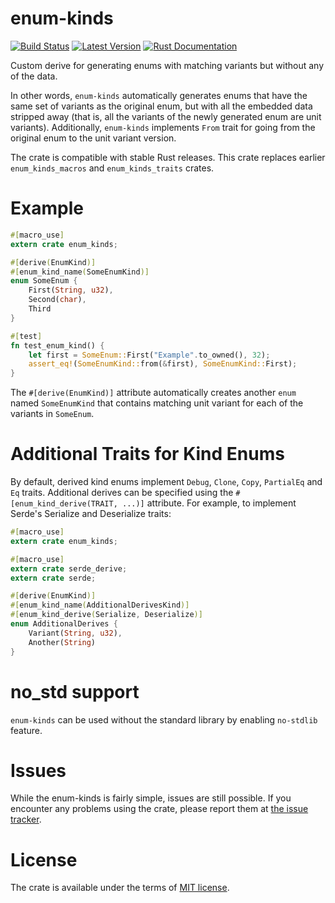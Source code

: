 # enum-kinds

[![Build Status](https://api.travis-ci.org/Soft/enum-kinds.svg?branch=master)](https://travis-ci.org/Soft/enum-kinds)
[![Latest Version](https://img.shields.io/crates/v/enum-kinds.svg)](https://crates.io/crates/enum-kinds)
[![Rust Documentation](https://img.shields.io/badge/api-rustdoc-blue.svg)](https://docs.rs/enum-kinds)

Custom derive for generating enums with matching variants but without any of
the data.

In other words, `enum-kinds` automatically generates enums that have the
same set of variants as the original enum, but with all the embedded data
stripped away (that is, all the variants of the newly generated enum are
unit variants). Additionally, `enum-kinds` implements `From` trait for going
from the original enum to the unit variant version.

The crate is compatible with stable Rust releases. This crate replaces
earlier `enum_kinds_macros` and `enum_kinds_traits` crates.

# Example

```rust
#[macro_use]
extern crate enum_kinds;

#[derive(EnumKind)]
#[enum_kind_name(SomeEnumKind)]
enum SomeEnum {
    First(String, u32),
    Second(char),
    Third
}

#[test]
fn test_enum_kind() {
    let first = SomeEnum::First("Example".to_owned(), 32);
    assert_eq!(SomeEnumKind::from(&first), SomeEnumKind::First);
}
```

The `#[derive(EnumKind)]` attribute automatically creates another `enum` named
`SomeEnumKind` that contains matching unit variant for each of the variants in
`SomeEnum`.

# Additional Traits for Kind Enums

By default, derived kind enums implement `Debug`, `Clone`, `Copy`, `PartialEq`
and `Eq` traits. Additional derives can be specified using the
`#[enum_kind_derive(TRAIT, ...)]` attribute. For example, to implement Serde's
Serialize and Deserialize traits:

``` rust
#[macro_use]
extern crate enum_kinds;

#[macro_use]
extern crate serde_derive;
extern crate serde;

#[derive(EnumKind)]
#[enum_kind_name(AdditionalDerivesKind)]
#[enum_kind_derive(Serialize, Deserialize)]
enum AdditionalDerives {
    Variant(String, u32),
    Another(String)
}
```

# no_std support

`enum-kinds` can be used without the standard library by enabling `no-stdlib`
feature.

# Issues

While the enum-kinds is fairly simple, issues are still possible. If you
encounter any problems using the crate, please report them at [the issue
tracker](https://bitbucket.org/Soft/enum-kinds/issues).

# License

The crate is available under the terms of [MIT license](https://opensource.org/licenses/MIT).
